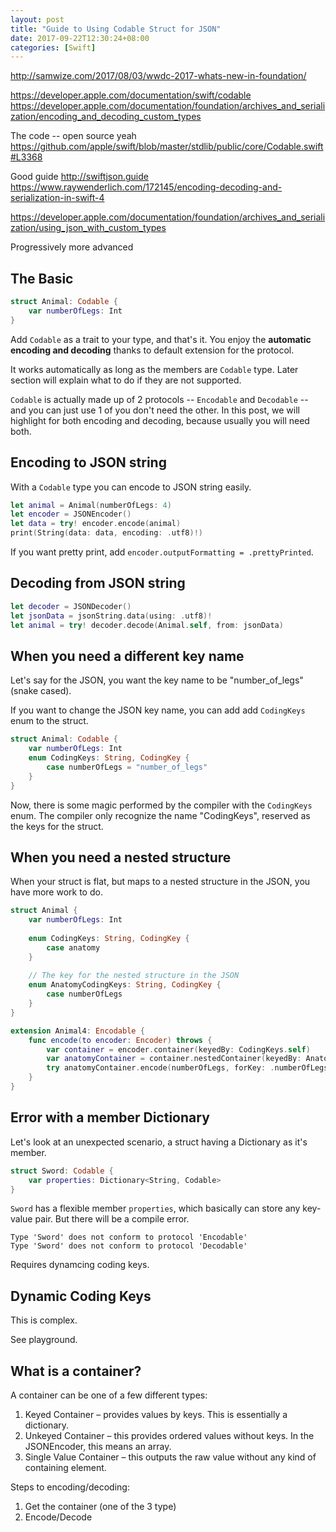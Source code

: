 ```yaml
---
layout: post
title: "Guide to Using Codable Struct for JSON"
date: 2017-09-22T12:30:24+08:00
categories: [Swift]
---
```


http://samwize.com/2017/08/03/wwdc-2017-whats-new-in-foundation/

https://developer.apple.com/documentation/swift/codable
https://developer.apple.com/documentation/foundation/archives_and_serialization/encoding_and_decoding_custom_types

The code -- open source yeah
https://github.com/apple/swift/blob/master/stdlib/public/core/Codable.swift#L3368

Good guide
http://swiftjson.guide
https://www.raywenderlich.com/172145/encoding-decoding-and-serialization-in-swift-4

https://developer.apple.com/documentation/foundation/archives_and_serialization/using_json_with_custom_types

Progressively more advanced

## The Basic

```swift
struct Animal: Codable {
    var numberOfLegs: Int
}
```

Add `Codable` as a trait to your type, and that's it. You enjoy the **automatic encoding and decoding** thanks to default extension for the protocol.

It works automatically as long as the members are `Codable` type. Later section will explain what to do if they are not supported.

`Codable` is actually made up of 2 protocols -- `Encodable` and `Decodable` -- and you can just use 1 of you don't need the other. In this post, we will highlight for both encoding and decoding, because usually you will need both.

## Encoding to JSON string

With a `Codable` type you can encode to JSON string easily.

```swift
let animal = Animal(numberOfLegs: 4)
let encoder = JSONEncoder()
let data = try! encoder.encode(animal)
print(String(data: data, encoding: .utf8)!)
```

If you want pretty print, add `encoder.outputFormatting = .prettyPrinted`.

## Decoding from JSON string

```swift
let decoder = JSONDecoder()
let jsonData = jsonString.data(using: .utf8)!
let animal = try! decoder.decode(Animal.self, from: jsonData)
```

## When you need a different key name

Let's say for the JSON, you want the key name to be "number_of_legs" (snake cased).

If you want to change the JSON key name, you can add add `CodingKeys` enum to the struct.

```swift
struct Animal: Codable {
    var numberOfLegs: Int
    enum CodingKeys: String, CodingKey {
        case numberOfLegs = "number_of_legs"
    }
}
```

Now, there is some magic performed by the compiler with the `CodingKeys` enum. The compiler only recognize the name "CodingKeys", reserved as the keys for the struct. 


## When you need a nested structure

When your struct is flat, but maps to a nested structure in the JSON, you have more work to do.

```swift
struct Animal {
    var numberOfLegs: Int
    
    enum CodingKeys: String, CodingKey {
        case anatomy
    }
    
    // The key for the nested structure in the JSON
    enum AnatomyCodingKeys: String, CodingKey {
        case numberOfLegs
    }
}

extension Animal4: Encodable {
    func encode(to encoder: Encoder) throws {
        var container = encoder.container(keyedBy: CodingKeys.self)
        var anatomyContainer = container.nestedContainer(keyedBy: AnatomyCodingKeys.self, forKey: .anatomy)
        try anatomyContainer.encode(numberOfLegs, forKey: .numberOfLegs)
    }
}
```


## Error with a member Dictionary

Let's look at an unexpected scenario, a struct having a Dictionary as it's member. 

```swift
struct Sword: Codable {
    var properties: Dictionary<String, Codable>
}
```

`Sword` has a flexible member `properties`, which basically can store any key-value pair. But there will be a compile error.

    Type 'Sword' does not conform to protocol 'Encodable'
    Type 'Sword' does not conform to protocol 'Decodable'
    
Requires dynamcing coding keys.

## Dynamic Coding Keys

This is complex.

See playground.

## What is a container?

A container can be one of a few different types:

1. Keyed Container – provides values by keys. This is essentially a dictionary.
2. Unkeyed Container – this provides ordered values without keys. In the JSONEncoder, this means an array.
3. Single Value Container – this outputs the raw value without any kind of containing element.

Steps to encoding/decoding:

1. Get the container (one of the 3 type)
2. Encode/Decode 
